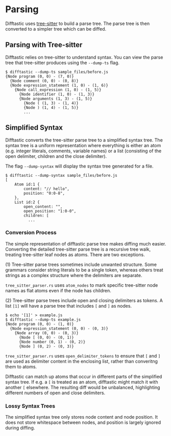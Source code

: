 # Parsing

Difftastic uses
[tree-sitter](https://tree-sitter.github.io/tree-sitter/) to build a
parse tree. The parse tree is then converted to a simpler tree which
can be diffed.

## Parsing with Tree-sitter

Difftastic relies on tree-sitter to understand syntax. You can view
the parse tree that tree-sitter produces using the `--dump-ts`
flag.

```
$ difftastic --dump-ts sample_files/before.js
{Node program (0, 0) - (7, 0)}
  {Node comment (0, 0) - (0, 8)}
  {Node expression_statement (1, 0) - (1, 6)}
    {Node call_expression (1, 0) - (1, 5)}
      {Node identifier (1, 0) - (1, 3)}
      {Node arguments (1, 3) - (1, 5)}
        {Node ( (1, 3) - (1, 4)}
        {Node ) (1, 4) - (1, 5)}
        ...
```

## Simplified Syntax

Difftastic converts the tree-sitter parse tree to a simplified syntax
tree. The syntax tree is a uniform representation where everything is
either an atom (e.g. integer literals, comments, variable names) or a
list (consisting of the open delimiter, children and the close
delimiter).

The flag `--dump-syntax` will display the syntax tree generated for a
file.

```
$ difftastic --dump-syntax sample_files/before.js
[
    Atom id:1 {
        content: "// hello",
        position: "0:0-8",
    },
    List id:2 {
        open_content: "",
        open_position: "1:0-0",
        children: [
          ...
```

### Conversion Process

The simple representation of difftastic parse tree makes diffing much
easier. Converting the detailed tree-sitter parse tree is a recursive
tree walk, treating tree-sitter leaf nodes as atoms. There are two
exceptions.

(1) Tree-sitter parse trees sometimes include unwanted structure. Some
grammars consider string literals to be a single token, whereas others
treat strings as a complex structure where the delimiters are
separate.

`tree_sitter_parser.rs` uses `atom_nodes` to mark specific tree-sitter
node names as flat atoms even if the node has children.

(2) Tree-sitter parse trees include open and closing delimiters as
tokens. A list `[1]` will have a parse tree that includes `[` and `]`
as nodes.

```
$ echo '[1]' > example.js
$ difftastic --dump-ts example.js
{Node program (0, 0) - (1, 0)}
  {Node expression_statement (0, 0) - (0, 3)}
    {Node array (0, 0) - (0, 3)}
      {Node [ (0, 0) - (0, 1)}
      {Node number (0, 1) - (0, 2)}
      {Node ] (0, 2) - (0, 3)}
```

`tree_sitter_parser.rs` uses `open_delimiter_tokens` to ensure that
`[` and `]` are used as delimiter content in the enclosing list,
rather than converitng them to atoms.

Difftastic can match up atoms that occur in different parts of the
simplified syntax tree. If e.g. a `[` is treated as an atom,
difftastic might match it with another `[` elsewhere. The resulting
diff would be unbalanced, highlighting different numbers of open and
close delimiters.

### Lossy Syntax Trees

The simplified syntax tree only stores node content and node
position. It does not store whitespace between nodes, and position is
largely ignored during diffing.
